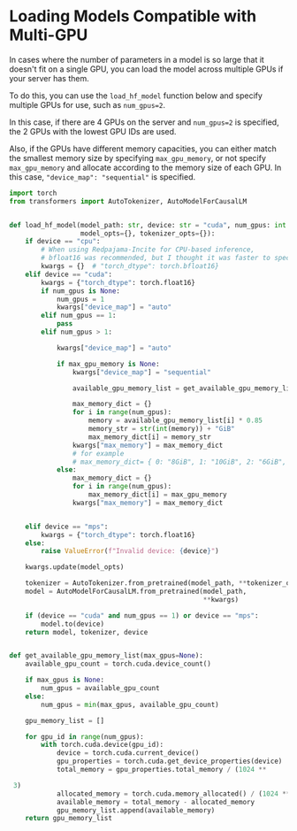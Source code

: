 # Loading Models Compatible with Multi-GPU

In cases where the number of parameters in a model is so large that it doesn't fit on a single GPU, you can load the model across multiple GPUs if your server has them. 

To do this, you can use the `load_hf_model` function below and specify multiple GPUs for use, such as `num_gpus=2`.

In this case, if there are 4 GPUs on the server and `num_gpus=2` is specified, the 2 GPUs with the lowest GPU IDs are used.

Also, if the GPUs have different memory capacities, you can either match the smallest memory size by specifying `max_gpu_memory`, or not specify `max_gpu_memory` and allocate according to the memory size of each GPU. In this case, `"device_map": "sequential"` is specified.

```python
import torch
from transformers import AutoTokenizer, AutoModelForCausalLM


def load_hf_model(model_path: str, device: str = "cuda", num_gpus: int = None, max_gpu_memory: str = None,
                  model_opts={}, tokenizer_opts={}):
    if device == "cpu":
        # When using Redpajama-Incite for CPU-based inference,
        # bfloat16 was recommended, but I thought it was faster to specify no bfloat16.
        kwargs = {}  # "torch_dtype": torch.bfloat16}
    elif device == "cuda":
        kwargs = {"torch_dtype": torch.float16}
        if num_gpus is None:
            num_gpus = 1
            kwargs["device_map"] = "auto"
        elif num_gpus == 1:
            pass
        elif num_gpus > 1:

            kwargs["device_map"] = "auto"

            if max_gpu_memory is None:
                kwargs["device_map"] = "sequential"

                available_gpu_memory_list = get_available_gpu_memory_list(num_gpus)

                max_memory_dict = {}
                for i in range(num_gpus):
                    memory = available_gpu_memory_list[i] * 0.85
                    memory_str = str(int(memory)) + "GiB"
                    max_memory_dict[i] = memory_str
                kwargs["max_memory"] = max_memory_dict
                # for example
                # max_memory_dict= { 0: "8GiB", 1: "10GiB", 2: "6GiB", 3: "13GiB" }
            else:
                max_memory_dict = {}
                for i in range(num_gpus):
                    max_memory_dict[i] = max_gpu_memory
                kwargs["max_memory"] = max_memory_dict


    elif device == "mps":
        kwargs = {"torch_dtype": torch.float16}
    else:
        raise ValueError(f"Invalid device: {device}")

    kwargs.update(model_opts)

    tokenizer = AutoTokenizer.from_pretrained(model_path, **tokenizer_opts)
    model = AutoModelForCausalLM.from_pretrained(model_path,
                                                 **kwargs)

    if (device == "cuda" and num_gpus == 1) or device == "mps":
        model.to(device)
    return model, tokenizer, device


def get_available_gpu_memory_list(max_gpus=None):
    available_gpu_count = torch.cuda.device_count()

    if max_gpus is None:
        num_gpus = available_gpu_count
    else:
        num_gpus = min(max_gpus, available_gpu_count)

    gpu_memory_list = []

    for gpu_id in range(num_gpus):
        with torch.cuda.device(gpu_id):
            device = torch.cuda.current_device()
            gpu_properties = torch.cuda.get_device_properties(device)
            total_memory = gpu_properties.total_memory / (1024 **

 3)
            allocated_memory = torch.cuda.memory_allocated() / (1024 ** 3)
            available_memory = total_memory - allocated_memory
            gpu_memory_list.append(available_memory)
    return gpu_memory_list

```
